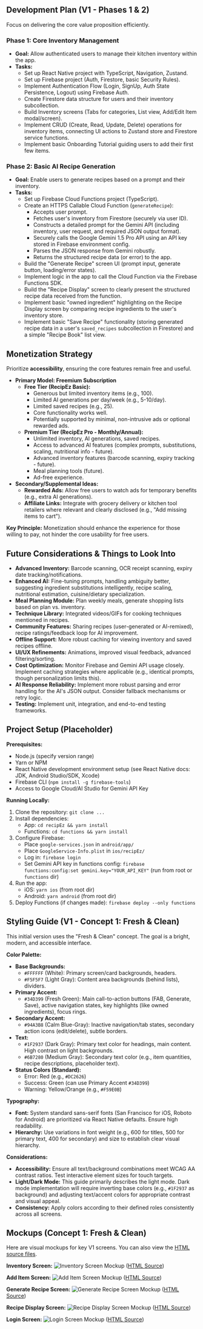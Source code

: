 
## Development Plan (V1 - Phases 1 & 2)

Focus on delivering the core value proposition efficiently.

### Phase 1: Core Inventory Management

*   **Goal:** Allow authenticated users to manage their kitchen inventory within the app.
*   **Tasks:**
    *   Set up React Native project with TypeScript, Navigation, Zustand.
    *   Set up Firebase project (Auth, Firestore, basic Security Rules).
    *   Implement Authentication Flow (Login, SignUp, Auth State Persistence, Logout) using Firebase Auth.
    *   Create Firestore data structure for users and their inventory subcollection.
    *   Build Inventory screens (Tabs for categories, List view, Add/Edit Item modal/screen).
    *   Implement CRUD (Create, Read, Update, Delete) operations for inventory items, connecting UI actions to Zustand store and Firestore service functions.
    *   Implement basic Onboarding Tutorial guiding users to add their first few items.

### Phase 2: Basic AI Recipe Generation

*   **Goal:** Enable users to generate recipes based on a prompt and their inventory.
*   **Tasks:**
    *   Set up Firebase Cloud Functions project (TypeScript).
    *   Create an HTTPS Callable Cloud Function (`generateRecipe`):
        *   Accepts user prompt.
        *   Fetches user's inventory from Firestore (securely via user ID).
        *   Constructs a detailed prompt for the Gemini API (including inventory, user request, and required JSON output format).
        *   Securely calls the Google Gemini 1.5 Pro API using an API key stored in Firebase environment config.
        *   Parses the JSON response from Gemini robustly.
        *   Returns the structured recipe data (or error) to the app.
    *   Build the "Generate Recipe" screen UI (prompt input, generate button, loading/error states).
    *   Implement logic in the app to call the Cloud Function via the Firebase Functions SDK.
    *   Build the "Recipe Display" screen to clearly present the structured recipe data received from the function.
    *   Implement basic "owned ingredient" highlighting on the Recipe Display screen by comparing recipe ingredients to the user's inventory store.
    *   Implement basic "Save Recipe" functionality (storing generated recipe data in a user's `saved_recipes` subcollection in Firestore) and a simple "Recipe Book" list view.

## Monetization Strategy

Prioritize **accessibility**, ensuring the core features remain free and useful.

*   **Primary Model: Freemium Subscription**
    *   **Free Tier (RecipEz Basic):**
        *   Generous but limited inventory items (e.g., 100).
        *   Limited AI generations per day/week (e.g., 5-10/day).
        *   Limited saved recipes (e.g., 25).
        *   Core functionality works well.
        *   Potentially supported by minimal, non-intrusive ads or optional rewarded ads.
    *   **Premium Tier (RecipEz Pro - Monthly/Annual):**
        *   Unlimited inventory, AI generations, saved recipes.
        *   Access to advanced AI features (complex prompts, substitutions, scaling, nutritional info - future).
        *   Advanced inventory features (barcode scanning, expiry tracking - future).
        *   Meal planning tools (future).
        *   Ad-free experience.
*   **Secondary/Supplemental Ideas:**
    *   **Rewarded Ads:** Allow free users to watch ads for temporary benefits (e.g., extra AI generations).
    *   **Affiliate Links:** Integrate with grocery delivery or kitchen tool retailers where relevant and clearly disclosed (e.g., "Add missing items to cart").

**Key Principle:** Monetization should enhance the experience for those willing to pay, not hinder the core usability for free users.

## Future Considerations & Things to Look Into

*   **Advanced Inventory:** Barcode scanning, OCR receipt scanning, expiry date tracking/notifications.
*   **Enhanced AI:** Fine-tuning prompts, handling ambiguity better, suggesting ingredient substitutions intelligently, recipe scaling, nutritional estimation, cuisine/dietary specialization.
*   **Meal Planning Module:** Plan weekly meals, generate shopping lists based on plan vs. inventory.
*   **Technique Library:** Integrated videos/GIFs for cooking techniques mentioned in recipes.
*   **Community Features:** Sharing recipes (user-generated or AI-remixed), recipe ratings/feedback loop for AI improvement.
*   **Offline Support:** More robust caching for viewing inventory and saved recipes offline.
*   **UI/UX Refinements:** Animations, improved visual feedback, advanced filtering/sorting.
*   **Cost Optimization:** Monitor Firebase and Gemini API usage closely. Implement caching strategies where applicable (e.g., identical prompts, though personalization limits this).
*   **AI Response Reliability:** Implement more robust parsing and error handling for the AI's JSON output. Consider fallback mechanisms or retry logic.
*   **Testing:** Implement unit, integration, and end-to-end testing frameworks.

## Project Setup (Placeholder)

**Prerequisites:**

*   Node.js (specify version range)
*   Yarn or NPM
*   React Native development environment setup (see React Native docs: JDK, Android Studio/SDK, Xcode)
*   Firebase CLI (`npm install -g firebase-tools`)
*   Access to Google Cloud/AI Studio for Gemini API Key

**Running Locally:**

1.  Clone the repository: `git clone ...`
2.  Install dependencies:
    *   App: `cd recipEz && yarn install`
    *   Functions: `cd functions && yarn install`
3.  Configure Firebase:
    *   Place `google-services.json` in `android/app/`
    *   Place `GoogleService-Info.plist` in `ios/recipEz/`
    *   Log in: `firebase login`
    *   Set Gemini API key in functions config: `firebase functions:config:set gemini.key="YOUR_API_KEY"` (run from root or `functions` dir)
4.  Run the app:
    *   iOS: `yarn ios` (from root dir)
    *   Android: `yarn android` (from root dir)
5.  Deploy Functions (if changes made): `firebase deploy --only functions`

## Styling Guide (V1 - Concept 1: Fresh & Clean)

This initial version uses the "Fresh & Clean" concept. The goal is a bright, modern, and accessible interface.

**Color Palette:**

*   **Base Backgrounds:**
    *   `#FFFFFF` (White): Primary screen/card backgrounds, headers.
    *   `#F5F5F7` (Light Gray): Content area backgrounds (behind lists), dividers.
*   **Primary Accent:**
    *   `#34D399` (Fresh Green): Main call-to-action buttons (FAB, Generate, Save), active navigation states, key highlights (like owned ingredients), focus rings.
*   **Secondary Accent:**
    *   `#94A3B8` (Calm Blue-Gray): Inactive navigation/tab states, secondary action icons (edit/delete), subtle borders.
*   **Text:**
    *   `#1F2937` (Dark Gray): Primary text color for headings, main content. High contrast on light backgrounds.
    *   `#6B7280` (Medium Gray): Secondary text color (e.g., item quantities, recipe descriptions, placeholder text).
*   **Status Colors (Standard):**
    *   Error: Red (e.g., `#DC2626`)
    *   Success: Green (can use Primary Accent `#34D399`)
    *   Warning: Yellow/Orange (e.g., `#F59E0B`)

**Typography:**

*   **Font:** System standard sans-serif fonts (San Francisco for iOS, Roboto for Android) are prioritized via React Native defaults. Ensure high readability.
*   **Hierarchy:** Use variations in font weight (e.g., 600 for titles, 500 for primary text, 400 for secondary) and size to establish clear visual hierarchy.

**Considerations:**

*   **Accessibility:** Ensure all text/background combinations meet WCAG AA contrast ratios. Test interactive element sizes for touch targets.
*   **Light/Dark Mode:** This guide primarily describes the light mode. Dark mode implementation will require inverting base colors (e.g., `#1F2937` as background) and adjusting text/accent colors for appropriate contrast and visual appeal.
*   **Consistency:** Apply colors according to their defined roles consistently across all screens.

## Mockups (Concept 1: Fresh & Clean)

Here are visual mockups for key V1 screens. You can also view the [HTML source files](./mockups/).

**Inventory Screen:**
![Inventory Screen Mockup](./mockups/images/mockup_inventory.png)
([HTML Source](./mockups/mockup_inventory.html))

**Add Item Screen:**
![Add Item Screen Mockup](./mockups/images/mockup_add_items.png)
([HTML Source](./mockups/mockup_add_item.html))

**Generate Recipe Screen:**
![Generate Recipe Screen Mockup](./mockups/images/mockup_generate.png)
([HTML Source](./mockups/mockup_generate.html))

**Recipe Display Screen:**
![Recipe Display Screen Mockup](./mockups/images/mockup_recipe_display.png)
([HTML Source](./mockups/mockup_recipe_display.html))

**Login Screen:**
![Login Screen Mockup](./mockups/images/mockup_login.png)
([HTML Source](./mockups/mockup_login.html))
